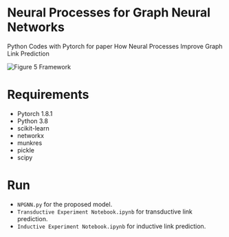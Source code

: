 # Neural Processes for Graph Neural Networks
Python Codes with Pytorch for paper How Neural Processes Improve Graph Link Prediction

![Figure 5 Framework](https://user-images.githubusercontent.com/64602721/138892297-67883f41-80d7-4abb-9404-4bd46a4670ca.png)

# Requirements
* Pytorch 1.8.1
* Python 3.8
* scikit-learn
* networkx
* munkres
* pickle
* scipy

# Run
* ```NPGNN.py``` for the proposed model.
* ```Transductive Experiment Notebook.ipynb``` for transductive link prediction.
* ```Inductive Experiment Notebook.ipynb``` for inductive link prediction.
